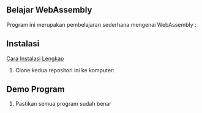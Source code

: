 ## Belajar WebAssembly


Program ini merupakan pembelajaran sederhana mengenai WebAssembly :


## Instalasi

<a href="https://emscripten.org/docs/getting_started/downloads.html#sdk-download-and-install">Cara Instalasi Lengkap</a>

1. Clone kedua repositori ini ke komputer:



## Demo Program
1. Pastikan semua program sudah benar 
